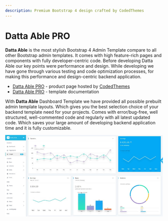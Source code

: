 ```yaml
---
description: Premium Bootstrap 4 design crafted by CodedThemes
---
```


# Datta Able PRO

**Datta Able** is the most stylish Bootstrap 4 Admin Template compare to all other Bootstrap admin templates. It comes with high feature-rich pages and components with fully developer-centric code. Before developing Datta Able our key points were performance and design. While developing we have gone through various testing and code optimization processes, for making this performance and design-centric backend application.

* [Datta Able PRO](https://bit.ly/36XkKCk) - product page hosted by [CodedThemes](../partners/codedthemes.md)
* [Datta Able PRO](https://bit.ly/2RoScw7) - template documentation

With **Datta Able** Dashboard Template we have provided all possible prebuilt admin template layouts. Which gives you the best selection choice of your backend template need for your projects. Comes with error/bug-free, well structured, well-commented code and regularly with all latest updated code. Which saves your large amount of developing backend application time and it is fully customizable.

![Datta Able PRO - Premium Bootstrap Template](../../.gitbook/assets/docs-cover-datta-able-pro.jpg)



 

